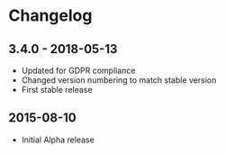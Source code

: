 # Changelog

## 3.4.0 - 2018-05-13

- Updated for GDPR compliance
- Changed version numbering to match stable version
- First stable release

## 2015-08-10

- Initial Alpha release